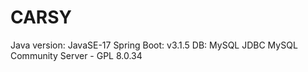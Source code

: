 # CARSY
Java version: JavaSE-17
Spring Boot: v3.1.5
DB: MySQL JDBC
  MySQL Community Server - GPL 8.0.34
